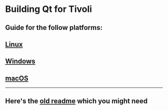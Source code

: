 # Building Qt for Tivoli

## Guide for the follow platforms:

## [Linux](BUILD_LINUX.md)

## [Windows](BUILD_WINDOWS.md)

## [macOS](BUILD_MACOS.md)

---

## Here's the [old readme](README.old.md) which you might need
